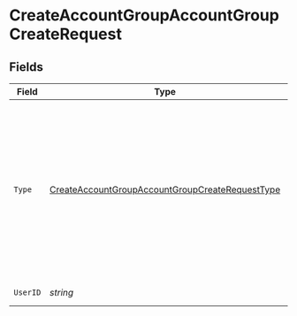# CreateAccountGroupAccountGroupCreateRequest


## Fields

| Field                                                                                                                                                                                    | Type                                                                                                                                                                                     | Required                                                                                                                                                                                 | Description                                                                                                                                                                              |
| ---------------------------------------------------------------------------------------------------------------------------------------------------------------------------------------- | ---------------------------------------------------------------------------------------------------------------------------------------------------------------------------------------- | ---------------------------------------------------------------------------------------------------------------------------------------------------------------------------------------- | ---------------------------------------------------------------------------------------------------------------------------------------------------------------------------------------- |
| `Type`                                                                                                                                                                                   | [CreateAccountGroupAccountGroupCreateRequestType](../../models/operations/createaccountgroupaccountgroupcreaterequesttype.md)                                                            | :heavy_check_mark:                                                                                                                                                                       | Account group type.<br/>* PERSONAL - Account group of a person holding assets on their own behalf.<br/>* LEGAL_ENTITY - Account group of a legal entity holding assets on behalf of their users. |
| `UserID`                                                                                                                                                                                 | *string*                                                                                                                                                                                 | :heavy_check_mark:                                                                                                                                                                       | User unique identifier.                                                                                                                                                                  |